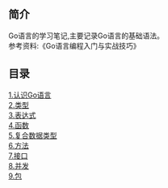 ## 简介
Go语言的学习笔记,主要记录Go语言的基础语法。  
参考资料:《Go语言编程入门与实战技巧》
## 目录
[1.认识Go语言](./chapter/1.md)   
[2.类型](./chapter/2.md)   
[3.表达式](./chapter/3.md)  
[4.函数](./chapter/4.md)  
[5.复合数据类型](./chapter/5.md)  
[6.方法](./chapter/6.md)  
[7.接口](./chapter/7.md)  
[8.并发](./chapter/8.md)  
[9.包](./chapter/9.md)  

